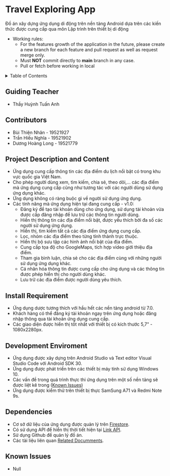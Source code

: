 # Travel Exploring App
Đồ án xây dựng ứng dụng di động trên nền tảng Android dựa trên các kiến thức được cung cấp qua môn Lập trình trên thiết bị di động

* Working rules:
  * For the features growth of the application in the future, please create a new branch for each feature and pull request as well as request merge only.
  * Must **NOT** commit directly to **main** branch in any case. 
  * Pull or fetch before working in local

<details>
  <summary>Table of Contents</summary>
  <ol>
    <li><a href="#Guiding-Teacher">Guiding Teacher</a></li>
    <li><a href="#Contributors">Contributors</a></li>
    <li><a href="#Project-Description-and-Content">Project Description and Content</a></li>
    <li><a href="#Install-Requirement">Install Requirement</a></li>
    <li><a href="#Development-Enviroment">Development Enviroment</a></li>
    <li><a href="#Dependencies">Dependencies</a></li>
    <li><a href="#Known-Issues">Known Issues</a></li>
  </ol>
</details>

## Guiding Teacher
 * Thầy Huỳnh Tuấn Anh

## Contributors
 * Bùi Thiện Nhân - 19521927
 * Trần Hiếu Nghĩa - 19521902
 * Dương Hoàng Long - 19521779
 
## Project Description and Content
 * Ứng dụng cung cấp thông tin các địa điểm du lịch nổi bật có trong khu vực quốc gia Việt Nam.
 * Cho phép người dùng xem, tìm kiếm, chia sẻ, theo dõi,... các địa điểm mà ứng dụng cung cấp cũng như tương tác với các người dùng sử dụng ứng dụng khác.
 * Ứng dụng không có ràng buộc gì về người sử dụng ứng dụng.
 * Các tính năng mà ứng dụng hiện tại đang cung cấp - v1.0:
     * Đăng ký để tạo tài khoản dùng cho ứng dụng, sử dụng tài khoản vừa được cấp đăng nhập để lưu trữ các thông tin người dùng.
     * Hiển thị thông tin các địa điểm nổi bật, được yếu thích bởi đa số các người sử dụng ứng dụng.
     * Hiển thị, tìm kiếm tất cả các địa điểm ứng dụng cung cấp.
     * Lọc, nhóm các địa điểm theo từng tỉnh thành trực thuộc.
     * Hiển thị bộ sưu tập các hình ảnh nổi bật của địa điểm.
     * Cung cấp tọa độ cho GoogleMaps, tích hợp video giới thiệu địa điểm.
     * Tham gia bình luận, chia sẻ cho các địa điểm cùng với những người sử dụng ứng dụng khác.
     * Cá nhân hóa thông tin được cung cấp cho ứng dụng và các thông tin được phép hiển thị cho người dùng khác.
     * Lưu trữ các địa điểm được người dùng yêu thích.

## Install Requirement
 * Ứng dụng dược tương thích với hầu hết các nền tảng android từ 7.0.
 * Khách hàng có thể đăng ký tài khoản ngay trên ứng dụng hoặc đăng nhập thông qua tài khoản ứng dụng cung cấp.
 * Các giao diện được hiển thị tốt nhất với thiết bị có kích thước 5,7" - 1080x2280px.

## Development Enviroment
 * Ứng dụng được xây dựng trên Android Studio và Text editor Visual Studio Code với Android SDK 30.
 * Ứng dụng được phát triển trên các thiết bị máy tính sử dụng Windows 10.
 * Các vấn đề trong quá trình thực thi ứng dụng trên một số nền tảng sẽ được liệt kê trong (<a href="#Known-Issues">Known Issues</a>)
 * Ứng dụng được kiểm thử trên thiết bị thực SamSung A71 và Redmi Note 9s.

## Dependencies
 * Cơ sở dữ liệu của ứng dụng được quản lý trên [Firestore](https://firebase.google.com/docs/firestore).
 * Có sử dụng API để hiển thị thời tiết hiện tại [Link API](https://openweathermap.org/api).
 * Sử dụng Github để quản lý đồ án.
 * Các tài liệu liên quan [Related Documments](https://drive.google.com/drive/u/2/folders/17eugsuN97RmTzSrBJYJk7G62D441BZ4f).

## Known Issues
  * Null

